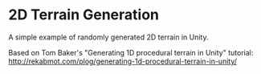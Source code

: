# 2D Terrain Generation
A simple example of randomly generated 2D terrain in Unity.

Based on Tom Baker's "Generating 1D procedural terrain in Unity" tutorial:
http://rekabmot.com/plog/generating-1d-procedural-terrain-in-unity/
